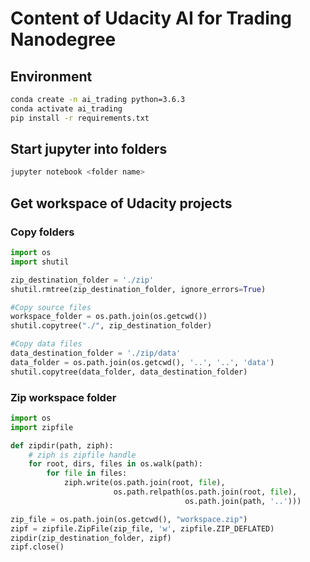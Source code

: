 # Content of Udacity AI for Trading Nanodegree

## Environment

```sh
conda create -n ai_trading python=3.6.3
conda activate ai_trading
pip install -r requirements.txt
```

## Start jupyter into folders

```sh
jupyter notebook <folder name>
```

## Get workspace of Udacity projects

### Copy folders

```python
import os
import shutil

zip_destination_folder = './zip'
shutil.rmtree(zip_destination_folder, ignore_errors=True)

#Copy source files
workspace_folder = os.path.join(os.getcwd())
shutil.copytree("./", zip_destination_folder)

#Copy data files
data_destination_folder = './zip/data'
data_folder = os.path.join(os.getcwd(), '..', '..', 'data')
shutil.copytree(data_folder, data_destination_folder)
```

### Zip workspace folder

```python
import os
import zipfile

def zipdir(path, ziph):
    # ziph is zipfile handle
    for root, dirs, files in os.walk(path):
        for file in files:
            ziph.write(os.path.join(root, file),
                       os.path.relpath(os.path.join(root, file),
                                       os.path.join(path, '..')))

zip_file = os.path.join(os.getcwd(), "workspace.zip")
zipf = zipfile.ZipFile(zip_file, 'w', zipfile.ZIP_DEFLATED)
zipdir(zip_destination_folder, zipf)
zipf.close()
```
